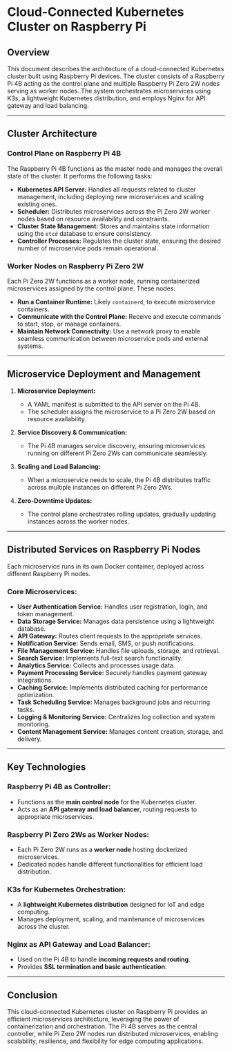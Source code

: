 # Cloud-Connected Kubernetes Cluster on Raspberry Pi

## Overview
This document describes the architecture of a cloud-connected Kubernetes cluster built using Raspberry Pi devices. The cluster consists of a Raspberry Pi 4B acting as the control plane and multiple Raspberry Pi Zero 2W nodes serving as worker nodes. The system orchestrates microservices using K3s, a lightweight Kubernetes distribution, and employs Nginx for API gateway and load balancing.

---

## Cluster Architecture

### Control Plane on Raspberry Pi 4B
The Raspberry Pi 4B functions as the master node and manages the overall state of the cluster. It performs the following tasks:

- **Kubernetes API Server:** Handles all requests related to cluster management, including deploying new microservices and scaling existing ones.
- **Scheduler:** Distributes microservices across the Pi Zero 2W worker nodes based on resource availability and constraints.
- **Cluster State Management:** Stores and maintains state information using the `etcd` database to ensure consistency.
- **Controller Processes:** Regulates the cluster state, ensuring the desired number of microservice pods remain operational.

### Worker Nodes on Raspberry Pi Zero 2W
Each Pi Zero 2W functions as a worker node, running containerized microservices assigned by the control plane. These nodes:

- **Run a Container Runtime:** Likely `containerd`, to execute microservice containers.
- **Communicate with the Control Plane:** Receive and execute commands to start, stop, or manage containers.
- **Maintain Network Connectivity:** Use a network proxy to enable seamless communication between microservice pods and external systems.

---

## Microservice Deployment and Management

1. **Microservice Deployment:**
   - A YAML manifest is submitted to the API server on the Pi 4B.
   - The scheduler assigns the microservice to a Pi Zero 2W based on resource availability.

2. **Service Discovery & Communication:**
   - The Pi 4B manages service discovery, ensuring microservices running on different Pi Zero 2Ws can communicate seamlessly.

3. **Scaling and Load Balancing:**
   - When a microservice needs to scale, the Pi 4B distributes traffic across multiple instances on different Pi Zero 2Ws.

4. **Zero-Downtime Updates:**
   - The control plane orchestrates rolling updates, gradually updating instances across the worker nodes.

---

## Distributed Services on Raspberry Pi Nodes
Each microservice runs in its own Docker container, deployed across different Raspberry Pi nodes.

### Core Microservices:
- **User Authentication Service:** Handles user registration, login, and token management.
- **Data Storage Service:** Manages data persistence using a lightweight database.
- **API Gateway:** Routes client requests to the appropriate services.
- **Notification Service:** Sends email, SMS, or push notifications.
- **File Management Service:** Handles file uploads, storage, and retrieval.
- **Search Service:** Implements full-text search functionality.
- **Analytics Service:** Collects and processes usage data.
- **Payment Processing Service:** Securely handles payment gateway integrations.
- **Caching Service:** Implements distributed caching for performance optimization.
- **Task Scheduling Service:** Manages background jobs and recurring tasks.
- **Logging & Monitoring Service:** Centralizes log collection and system monitoring.
- **Content Management Service:** Manages content creation, storage, and delivery.

---

## Key Technologies

### Raspberry Pi 4B as Controller:
- Functions as the **main control node** for the Kubernetes cluster.
- Acts as an **API gateway and load balancer**, routing requests to appropriate microservices.

### Raspberry Pi Zero 2Ws as Worker Nodes:
- Each Pi Zero 2W runs as a **worker node** hosting dockerized microservices.
- Dedicated nodes handle different functionalities for efficient load distribution.

### K3s for Kubernetes Orchestration:
- A **lightweight Kubernetes distribution** designed for IoT and edge computing.
- Manages deployment, scaling, and maintenance of microservices across the cluster.

### Nginx as API Gateway and Load Balancer:
- Used on the Pi 4B to handle **incoming requests and routing**.
- Provides **SSL termination and basic authentication**.

---

## Conclusion
This cloud-connected Kubernetes cluster on Raspberry Pi provides an efficient microservices architecture, leveraging the power of containerization and orchestration. The Pi 4B serves as the central controller, while Pi Zero 2W nodes run distributed microservices, enabling scalability, resilience, and flexibility for edge computing applications.
